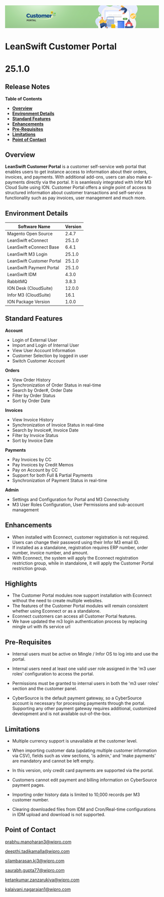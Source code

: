 ![Customer portal banner](/Customerportal/src/images/customer-portal/front-end-user/CP_banner.jpg)

# **LeanSwift Customer Portal**

# **25.1.0**

## **Release Notes**

**Table of Contents**

  - [**Overview**](#overview)
  - [**Environment Details**](#environment-details)
  - [**Standard Features**](#standard-features)
  - [**Enhancements**](#enhancements)
  - [**Pre-Requisites**](#pre-requisites)
  - [**Limitations**](#limitations)
  - [**Point of Contact**](#point-of-contact)

## **Overview**

**LeanSwift Customer Portal** is a customer self-service web portal that enables users to get instance access to information about their orders, invoices, and payments. With additional add-ons, users can also make e-payments directly via the portal. It is seamlessly integrated with Infor M3 Cloud Suite using ION. Customer Portal offers a single point of access to structured information about customer transactions and self-service functionality such as pay invoices, user management and much more.

## **Environment Details**

| **Software Name**  |  **Version**  |
| --- | --- |
| Magento Open Source | 2.4.7 |
| LeanSwift eConnect | 25.1.0 |
| LeanSwift eConnect Base | 6.4.1 |
| LeanSwift M3 Login | 25.1.0 |
| LeanSwift Customer Portal | 25.1.0 |
| LeanSwift Payment Portal | 25.1.0 |
| LeanSwift IDM | 4.3.0|
| RabbitMQ | 3.8.3 |
| ION Desk (CloudSuite) | 12.0.0 |
| Infor M3 (CloudSuite) | 16.1 |
| ION Package Version  |1.0.0  |

## **Standard Features**

**Account**

- Login of External User  
- Import and Login of Internal User  
- View User Account Information  
- Customer Selection by logged in user  
- Switch Customer Account

**Orders**

- View Order History
- Synchronization of Order Status in real-time
- Search by Order#, Order Date
- Filter by Order Status
- Sort by Order Date

**Invoices**

- View Invoice History
- Synchronization of Invoice Status in real-time
- Search by Invoice#, Invoice Date
- Filter by Invoice Status
- Sort by Invoice Date
  
**Payments**

- Pay Invoices by CC
- Pay Invoices by Credit Memos
- Pay on Account by CC
- Support for both Full & Partial Payments
- Synchronization of Payment Status in real-time
  
**Admin**

- Settings and Configuration for Portal and M3 Connectivity
- M3 User Roles Configuration, User Permissions and sub-account management

## **Enhancements**
- When installed with Econnect, customer registration is not required. Users can change their password using their Infor M3 email ID.
- If installed as a standalone, registration requires ERP number, order number, invoice number, and amount.
- With Econnect, the system will apply the Econnect registration restriction group, while in standalone, it will apply the Customer Portal restriction group.

## **Highlights**
- The Customer Portal modules now support installation with Econnect without the need to create multiple websites.
- The features of the Customer Portal modules will remain consistent whether using Econnect or as a standalone.
- Econnect customers can access all Customer Portal features.
- We have updated the m3 login authentication  process by replacing mingle url with ifs service url
 
## **Pre-Requisites**

- Internal users must be active on Mingle / Infor OS to log into and use the portal.

- Internal users need at least one valid user role assigned in the 'm3 user roles' configuration to access the portal.

- Permissions must be granted to internal users in both the 'm3 user roles' section and the customer panel.

- CyberSource is the default payment gateway, so a CyberSource account is necessary for processing payments through the portal. Supporting any other payment gateway requires additional, customized development and is not available out-of-the-box.
## **Limitations**

- Multiple currency support is unavailable at the customer level.

- When importing customer data (updating multiple customer information via CSV), fields such as view sections, 'is admin,' and 'make payments' are mandatory and cannot be left empty.

- In this version, only credit card payments are supported via the portal.

- Customers cannot edit payment and billing information on CyberSource payment pages.

- Importing order history data is limited to 10,000 records per M3 customer number.

- Clearing downloaded files from IDM and Cron/Real-time configurations in IDM upload and download is not supported.

## **Point of Contact**

[prabhu.manoharan3@wipro.com ](mailto:prabhu.manoharan3@wipro.com )

[deepthi.tadikamalla@wipro.com ](mailto:deepthi.tadikamalla@wipro.com )

[silambarasan.kj3@wipro.com](mailto:silambarasan.kj3@wipro.com)

[saurabh.gupta77@wipro.com](mailto:saurabh.gupta77@wipro.com)

[ketankumar.zanzarukiya@wipro.com](mailto:ketankumar.zanzarukiya@wipro.com)

[kalaivani.nagarajan1@wipro.com](mailto:kalaivani.nagarajan1@wipro.com)


